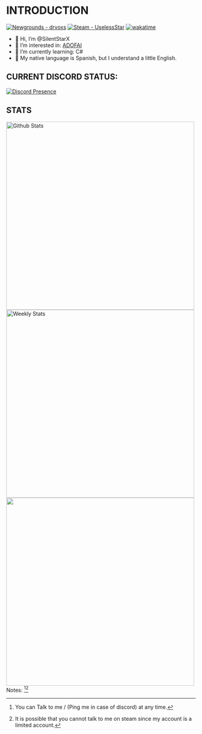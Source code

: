 # INTRODUCTION
[![Newgrounds - drvoxs](https://img.shields.io/badge/Newgrounds-drvoxs-ff8c00?logo=1001Tracklists&logoColor=white&labelColor=222222)](https://drvoxs.newgrounds.com/)
[![Steam - UselessStar](https://img.shields.io/badge/Steam-UselessStar-000025?logo=Steam&logoColor=white&labelColor=222222)](https://steamcommunity.com/id/UselessStar/)
[![wakatime](https://wakatime.com/badge/user/77f7cb94-69f4-466c-8c5f-05c03660e31a.svg?style=flat)](https://wakatime.com/@77f7cb94-69f4-466c-8c5f-05c03660e31a)
- 👋 Hi, I’m @SilentStarX
- 👀 I’m interested in: [ADOFAI](https://store.steampowered.com/app/977950/A_Dance_of_Fire_and_Ice/)
- 🌱 I’m currently learning: C#
- 📕 My native language is Spanish, but I understand a little English.
## CURRENT DISCORD STATUS:
[![Discord Presence](https://lanyard.cnrad.dev/api/399573525138243594?theme=dark&bg=101010&idleMessage=Currently%20not%20doing%20anything)](https://discord.com/users/399573525138243594)

## STATS
<a href="https://github.com/anuraghazra/github-readme-stats">
 <img align="left" alt="Github Stats" width="500" src="https://github-readme-stats.vercel.app/api?username=SilentStarX&show_icons=true&theme=dark&include_all_commits=true&count_private=true&border_radius=0px&hide_border=true">
</a>
<a href="https://wakatime.com/@UselessStar" target="_blank">
	<img width="500" align="left" alt="Weekly Stats" src="https://github-readme-stats.vercel.app/api/wakatime?username=UselessStar&border_radius=0px&theme=dark&bg_color=151515&border_color=1f1f1f&icon_color=58a6ff&hide_border=true&show_icons=true&disable_animations=false&custom_title=Weekly%20Stats">
</a>
<a href="./">
  <img align="left" width="500" src="https://github-readme-stats.vercel.app/api/top-langs/?username=SilentStarX&langs_count=10&border_radius=0px&theme=dark&hide_border=true" />
</a>
<br>
<br>

Notes: [^1][^2]

[^1]: You can Talk to me / (Ping me in case of discord) at any time.
[^2]: It is possible that you cannot talk to me on steam since my account is a limited account.
